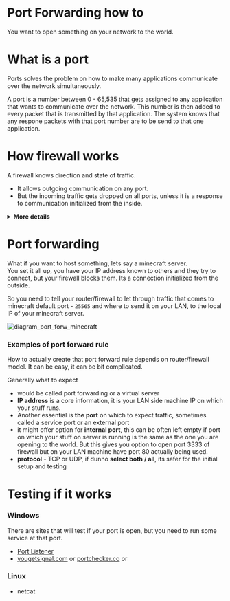 # Port Forwarding how to

You want to open something on your network to the world.

# What is a port

Ports solves the problem on how to make many applications communicate over
the network simultaneously.

A port is a number between 0 - 65,535 that gets assigned to any application that wants
to communicate over the network. This number is then added to every packet
that is transmitted by that application. The system knows that any respone
packets with that port number are to be send to that one application.

# How firewall works

A firewall knows direction and state of traffic.

* It allows outgoing communication on any port.
* But the incoming traffic gets dropped on all ports, unless it is a response 
to communication initialized from the inside.

<details>
<summary><b>More details</b></summary>

* When you visit some website you initialize the communication.
* Your browser picks a random port as the **source port** and sends a request at some IP
using a well known https port 443 - the **destination port**
* Then the browser is waiting for a response at that random port.
* This traffic goes through your firewall and all that info is kept in its state table.
* This allows firewall to know that when packets start coming from that IP, with that
source port number now being a destination port, it is a response and let it through.

</details>

# Port forwarding

What if you want to host something, lets say a minecraft server.<br>
You set it all up, you have your IP address known to others and they try to connect,
but your firewall blocks them. Its a connection initialized from the outside.

So you need to tell your router/firewall to let through traffic that comes to
minecraft default port - `25565` and where to send it on your LAN,
to the local IP of your minecraft server.

![diagram_port_forw_minecraft](https://i.imgur.com/PNR32Mz.png)

### Examples of port forward rule

How to actually create that port forward rule depends on router/firewall model.
It can be easy, it can be bit complicated.

Generally what to expect

* would be called port forwarding or a virtual server
* **IP address** is a core information, it is your LAN side machine IP on which
  your stuff runs.
* Another essential is **the port** on which to expect traffic,
  sometimes called a service port or an external port
* it might offer option for **internal port**, this can be often left empty 
  if port on which your stuff on server is running is the same as the one you
  are opening to the world. But this gives you option to open port 3333 of firewall
  but on your LAN machine have port 80 actually being used.
* **protocol** - TCP or UDP, if dunno **select both / all**, its safer for the initial setup and testing

# Testing if it works

### Windows

There are sites that will test if your port is open, but you need to run
some service at that port.

* [Port Listener](https://www.rjlsoftware.com/software/utility/portlistener/)
* [yougetsignal.com](https://www.yougetsignal.com/tools/open-ports/) or
  [portchecker.co](https://portchecker.co/) or


### Linux

* netcat 
